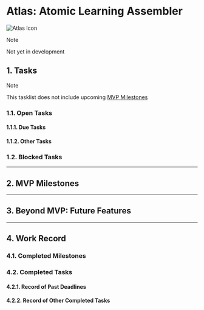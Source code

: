 # Atlas: Atomic Learning Assembler

![Atlas Icon](static/atlas/icon.png)

> [!NOTE]
> Not yet in development

## 1. Tasks
> [!NOTE]
> This tasklist does not include upcoming [MVP Milestones](docs/dev/roadmap/Atlas-MVP.md#2-mvp-milestones)

### 1.1. Open Tasks

#### 1.1.1. Due Tasks

#### 1.1.2. Other Tasks

### 1.2. Blocked Tasks

---

## 2. MVP Milestones

---

## 3. Beyond MVP: Future Features

---

## 4. Work Record

### 4.1. Completed Milestones

### 4.2. Completed Tasks

#### 4.2.1. Record of Past Deadlines

#### 4.2.2. Record of Other Completed Tasks
